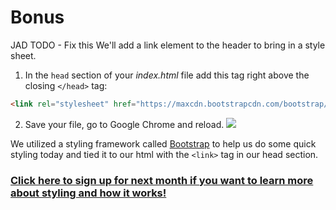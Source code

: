 # Bonus 

JAD TODO - Fix this
We'll add a link element to the header to bring in a style sheet.

1. In the `head` section of your _index.html_ file add this tag right above the closing `</head>` tag:

```html
<link rel="stylesheet" href="https://maxcdn.bootstrapcdn.com/bootstrap/3.3.7/css/bootstrap.min.css" integrity="sha384-BVYiiSIFeK1dGmJRAkycuHAHRg32OmUcww7on3RYdg4Va+PmSTsz/K68vbdEjh4u" crossorigin="anonymous">
```

2. Save your file, go to Google Chrome and reload.
![](https://media.giphy.com/media/12QipzuBuU90Gs/giphy.gif)


We utilized a styling framework called [Bootstrap](http://getbootstrap.com/) to help us do some quick styling today and tied it to our html with the `<link>` tag in our head section.  

### [**Click here to sign up for next month if you want to learn more about styling and how it works!**](https://www.eventbrite.com/e/coding-cocktails-introduction-to-css-tickets-39470123201?aff=es2)
